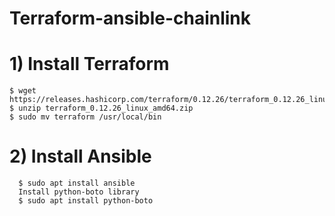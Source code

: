 # Terraform-ansible-chainlink

# 1) Install Terraform
    $ wget https://releases.hashicorp.com/terraform/0.12.26/terraform_0.12.26_linux_amd64.zip
    $ unzip terraform_0.12.26_linux_amd64.zip
    $ sudo mv terraform /usr/local/bin
    
 # 2) Install Ansible
      $ sudo apt install ansible
      Install python-boto library
      $ sudo apt install python-boto


